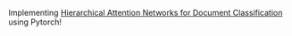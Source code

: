 Implementing [Hierarchical Attention Networks for Document Classification](https://www.cs.cmu.edu/~diyiy/docs/naacl16.pdf) using Pytorch!